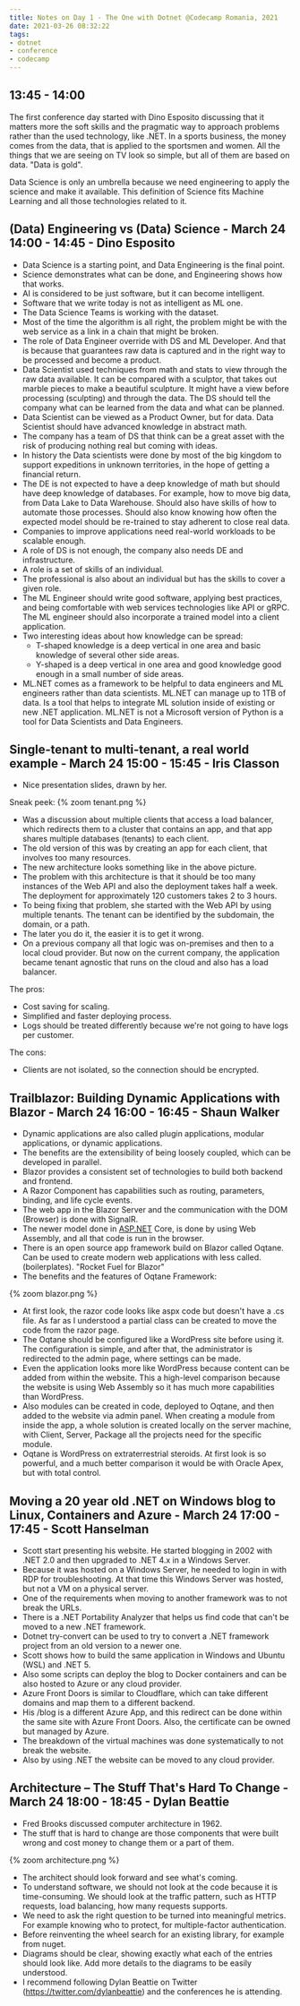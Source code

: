 ```yaml
---
title: Notes on Day 1 - The One with Dotnet @Codecamp Romania, 2021
date: 2021-03-26 08:32:22
tags: 
- dotnet
- conference
- codecamp
---
```


## 13:45 - 14:00

The first conference day started with Dino Esposito discussing that it matters more the soft skills and the pragmatic way to approach problems rather than the used technology, like .NET.
In a sports business, the money comes from the data, that is applied to the sportsmen and women. All the things that we are seeing on TV look so simple, but all of them are based on data. "Data is gold".

Data Science is only an umbrella because we need engineering to apply the science and make it available. This definition of Science fits Machine Learning and all those technologies related to it.

## (Data) Engineering vs (Data) Science - March 24 14:00 - 14:45 -  Dino Esposito

* Data Science is a starting point, and Data Engineering is the final point.
* Science demonstrates what can be done, and Engineering shows how that works.
* AI is considered to be just software, but it can become intelligent.
* Software that we write today is not as intelligent as ML one.
* The Data Science Teams is working with the dataset.
* Most of the time the algorithm is all right, the problem might be with the web service as a link in a chain that might be broken.
* The role of Data Engineer override with DS and ML Developer. And that is because that guarantees raw data is captured and in the right way to be processed and become a product.
* Data Scientist used techniques from math and stats to view through the raw data available. It can be compared with a sculptor, that takes out marble pieces to make a beautiful sculpture. It might have a view before processing (sculpting) and through the data. The DS should tell the company what can be learned from the data and what can be planned.
* Data Scientist can be viewed as a Product Owner, but for data. Data Scientist should have advanced knowledge in abstract math.
* The company has a team of DS that think can be a great asset with the risk of producing nothing real but coming with ideas.
* In history the Data scientists were done by most of the big kingdom to support expeditions in unknown territories, in the hope of getting a financial return.
* The DE is not expected to have a deep knowledge of math but should have deep knowledge of databases. For example, how to move big data, from Data Lake to Data Warehouse. Should also have skills of how to automate those processes. Should also know knowing how often the expected model should be re-trained to stay adherent to close real data.
* Companies to improve applications need real-world workloads to be scalable enough.
* A role of DS is not enough, the company also needs DE and infrastructure.
* A role is a set of skills of an individual.
* The professional is also about an individual but has the skills to cover a given role.
* The ML Engineer should write good software, applying best practices, and being comfortable with web services technologies like API or gRPC. The ML engineer should also incorporate a trained model into a client application.
* Two interesting ideas about how knowledge can be spread:
  * T-shaped knowledge is a deep vertical in one area and basic knowledge of several other side areas.
  * Y-shaped is a deep vertical in one area and good knowledge good enough in a small number of side areas.
* ML.NET comes as a framework to be helpful to data engineers and ML engineers rather than data scientists. ML.NET can manage up to 1TB of data. Is a tool that helps to integrate ML solution inside of existing or new .NET application. ML.NET is not a Microsoft version of Python is a tool for Data Scientists and Data Engineers.

## Single-tenant to multi-tenant, a real world example - March 24 15:00 - 15:45 - Iris Classon

* Nice presentation slides, drawn by her.

Sneak peek:
{% zoom tenant.png %}

* Was a discussion about multiple clients that access a load balancer, which redirects them to a cluster that contains an app, and that app shares multiple databases (tenants) to each client.
* The old version of this was by creating an app for each client, that involves too many resources.
* The new architecture looks something like in the above picture.
* The problem with this architecture is that it should be too many instances of the Web API and also the deployment takes half a week. The deployment for approximately 120 customers takes 2 to 3 hours.
* To being fixing that problem, she started with the Web API by using multiple tenants. The tenant can be identified by the subdomain, the domain, or a path.
* The later you do it, the easier it is to get it wrong.
* On a previous company all that logic was on-premises and then to a local cloud provider. But now on the current company, the application became tenant agnostic that runs on the cloud and also has a load balancer.

The pros:

* Cost saving for scaling.
* Simplified and faster deploying process.
* Logs should be treated differently because we're not going to have logs per customer.

The cons:

* Clients are not isolated, so the connection should be encrypted.

## Trailblazor: Building Dynamic Applications with Blazor - March 24 16:00 - 16:45 - Shaun Walker

* Dynamic applications are also called plugin applications, modular applications, or dynamic applications.
* The benefits are the extensibility of being loosely coupled, which can be developed in parallel.
* Blazor provides a consistent set of technologies to build both backend and frontend.
* A Razor Component has capabilities such as routing, parameters, binding, and life cycle events.
* The web app in the Blazor Server and the communication with the DOM (Browser) is done with SignalR.
* The newer model done in [ASP.NET](http://asp.NET) Core, is done by using Web Assembly, and all that code is run in the browser.
* There is an open source app framework build on Blazor called Oqtane. Can be used to create modern web applications with less called. (boilerplates). "Rocket Fuel for Blazor"
* The benefits and the features of Oqtane Framework:

{% zoom blazor.png %}

* At first look, the razor code looks like aspx code but doesn't have a .cs file. As far as I understood a partial class can be created to move the code from the razor page.
* The Oqtane should be configured like a WordPress site before using it. The configuration is simple, and after that, the administrator is redirected to the admin page, where settings can be made.
* Even the application looks more like WordPress because content can be added from within the website. This a high-level comparison because the website is using Web Assembly so it has much more capabilities than WordPress.
* Also modules can be created in code, deployed to Oqtane, and then added to the website via admin panel. When creating a module from inside the app, a whole solution is created locally on the server machine, with Client, Server, Package all the projects need for the specific module.
* Oqtane is WordPress on extraterrestrial steroids. At first look is so powerful, and a much better comparison it would be with Oracle Apex, but with total control.

## Moving a 20 year old .NET on Windows blog to Linux, Containers and Azure - March 24 17:00 - 17:45 - Scott Hanselman

* Scott start presenting his website. He started blogging in 2002 with .NET 2.0 and then upgraded to .NET 4.x in a Windows Server.
* Because it was hosted on a Windows Server, he needed to login in with RDP for troubleshooting. At that time this Windows Server was hosted, but not a VM on a physical server.
* One of the requirements when moving to another framework was to not break the URLs.
* There is a .NET Portability Analyzer that helps us find code that can't be moved to a new .NET framework.
* Dotnet try-convert can be used to try to convert a .NET framework project from an old version to a newer one.
* Scott shows how to build the same application in Windows and Ubuntu (WSL) and .NET 5.
* Also some scripts can deploy the blog to Docker containers and can be also hosted to Azure or any cloud provider.
* Azure Front Doors is similar to Cloudflare, which can take different domains and map them to a different backend.
* His /blog is a different Azure App, and this redirect can be done within the same site with Azure Front Doors. Also, the certificate can be owned but managed by Azure.
* The breakdown of the virtual machines was done systematically to not break the website.
* Also by using .NET the website can be moved to any cloud provider.

## Architecture – The Stuff That's Hard To Change - March 24 18:00 - 18:45 - Dylan Beattie

* Fred Brooks discussed computer architecture in 1962.
* The stuff that is hard to change are those components that were built wrong and cost money to change them or a part of them.

{% zoom architecture.png %}

* The architect should look forward and see what's coming.
* To understand software, we should not look at the code because it is time-consuming. We should look at the traffic pattern, such as HTTP requests, load balancing, how many requests supports.
* We need to ask the right question to be turned into meaningful metrics. For example knowing who to protect, for multiple-factor authentication.
* Before reinventing the wheel search for an existing library, for example from nuget.
* Diagrams should be clear, showing exactly what each of the entries should look like. Add more details to the diagrams to be easily understood.
* I recommend following Dylan Beattie on Twitter (<https://twitter.com/dylanbeattie>) and the conferences he is attending.
